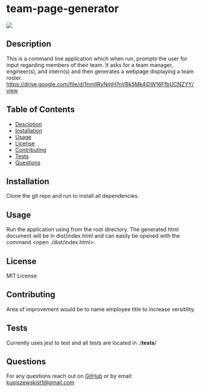 # team-page-generator
  <img src='https://img.shields.io/badge/LICENSE-MIT-blue'/> 

  ## Description
  This is a command line application which when run, prompts the user for input regarding members of their team.  It asks for a team manager, engineer(s), and intern(s) and then generates a webpage displaying a team roster. https://drive.google.com/file/d/1nmIIRyNmH7nVBk5Mk4jDW16FfbUCNZYY/view
  ## Table of Contents
  * [Desciption](#description)
  * [Installation](#installation)
  * [Usage](#usage)
  * [License](#license)
  * [Contributing](#contributing)
  * [Tests](#tests)
  * [Questions](#questions)
  ## Installation
  Clone the git repo and run <npm install> to install all dependencies. 
  ## Usage
  Run the application using <node index.js> from the root directory.  The generated html document will be in dist/index.html and can easily be opened with the command <open ./dist/index.html>.
  ## License
  MIT License
  ## Contributing
  Area of improvement would be to name employee title to increase versitility.
  ## Tests
  Currently uses jest to test and all tests are located in ./__tests__/
  ## Questions
  For any questions reach out on [GitHub](https://github.com/PaulKup) or by email: kupiszewskist1@gmail.com